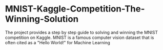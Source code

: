# MNIST-Kaggle-Competition-The-Winning-Solution
The project provides a step by step guide to solving and winning the MNIST competition on Kaggle. MNIST is a famous computer vision dataset that is often cited as a "Hello World!" for Machine Learning
